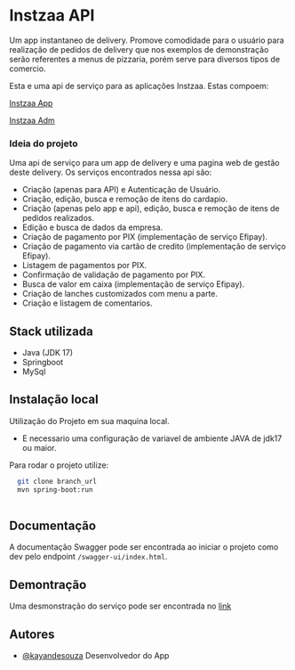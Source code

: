 # Instzaa API

Um app instantaneo de delivery. 
Promove comodidade para o usuário para realização de pedidos de delivery que nos exemplos de demonstração serão referentes a menus de pizzaria, porém serve para diversos tipos de comercio.


Esta e uma api de serviço para as aplicações Instzaa.
Estas compoem:

[Instzaa App](https://github.com/KayandeSouzaPereira/instzaa-app)

[Instzaa Adm](https://github.com/KayandeSouzaPereira/instzaa-adm)


### Ideia do projeto

Uma api de serviço para um app de delivery e uma pagina web de gestão deste delivery. Os serviços encontrados nessa api são:
- Criação (apenas para API) e Autenticação de Usuário.
- Criação, edição, busca e remoção de itens do cardapio.
- Criação (apenas pelo app e api), edição, busca e remoção de itens de pedidos realizados.
- Edição e busca de dados da empresa.
- Criação de pagamento por PIX (implementação de serviço Efipay).
- Criação de pagamento via cartão de credito (implementação de serviço Efipay).
- Listagem de pagamentos por PIX.
- Confirmação de validação de pagamento por PIX.
- Busca de valor em caixa (implementação de serviço Efipay).
- Criação de lanches customizados com menu a parte.
- Criação e listagem de comentarios.

## Stack utilizada

- Java (JDK 17)
- Springboot
- MySql


## Instalação local

Utilização do Projeto em sua maquina local.

- E necessario uma configuração de variavel de ambiente JAVA de jdk17 ou maior.


Para rodar o projeto utilize:
```bash
  git clone branch_url
  mvn spring-boot:run
  
```
## Documentação

A documentação Swagger pode ser encontrada ao iniciar o projeto como dev pelo endpoint `/swagger-ui/index.html`.

## Demontração

Uma desmonstração do serviço pode ser encontrada no [link](http://ec2-54-233-218-107.sa-east-1.compute.amazonaws.com:8080/swagger-ui/index.html)

## Autores

- [@kayandesouza](https://github.com/KayandeSouzaPereira) Desenvolvedor do App

